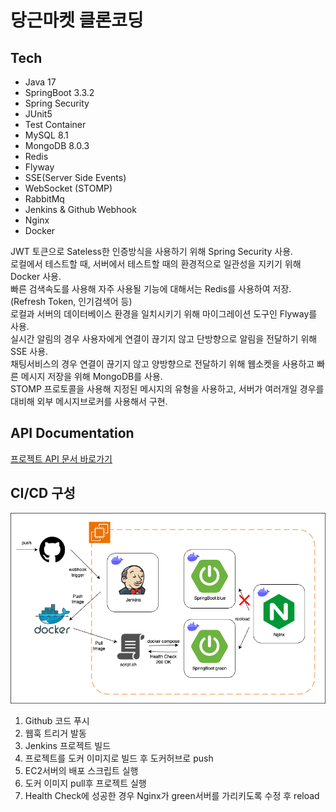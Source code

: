# 당근마켓 클론코딩

## Tech
- Java 17
- SpringBoot 3.3.2
- Spring Security
- JUnit5
- Test Container
- MySQL 8.1
- MongoDB 8.0.3
- Redis
- Flyway
- SSE(Server Side Events)
- WebSocket (STOMP)
- RabbitMq
- Jenkins & Github Webhook
- Nginx
- Docker


JWT 토큰으로 Sateless한 인증방식을 사용하기 위해 Spring Security 사용.  
로컬에서 테스트할 때, 서버에서 테스트할 때의 환경적으로 일관성을 지키기 위해 Docker 사용.  
빠른 검색속도를 사용해 자주 사용될 기능에 대해서는 Redis를 사용하여 저장. (Refresh Token, 인기검색어 등)  
로컬과 서버의 데이터베이스 환경을 일치시키기 위해 마이그레이션 도구인 Flyway를 사용.  
실시간 알림의 경우 사용자에게 연결이 끊기지 않고 단방향으로 알림을 전달하기 위해 SSE 사용.  
채팅서비스의 경우 연결이 끊기지 않고 양방향으로  전달하기 위해 웹소켓을 사용하고 빠른 메시지 저장을 위해 MongoDB를 사용.  
STOMP 프로토콜을 사용해 지정된 메시지의 유형을 사용하고, 서버가 여러개일 경우를 대비해 외부 메시지브로커를 사용해서 구현. 

## API Documentation
[프로젝트 API 문서 바로가기](http://13.209.224.206/docs/index.html)

## CI/CD 구성
![](images/infra.png)
1. Github 코드 푸시
2. 웹훅 트리거 발동
3. Jenkins 프로젝트 빌드
4. 프로젝트를 도커 이미지로 빌드 후 도커허브로 push
5. EC2서버의 배포 스크립트 실행
6. 도커 이미지 pull후 프로젝트 실행
7. Health Check에 성공한 경우 Nginx가 green서버를 가리키도록 수정 후 reload  




